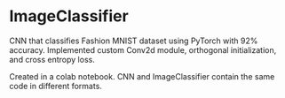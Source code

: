# ImageClassifier
CNN that classifies Fashion MNIST dataset using PyTorch with 92% accuracy. Implemented custom Conv2d module, orthogonal initialization, and cross entropy loss.

Created in a colab notebook. CNN and ImageClassifier contain the same code in different formats.
